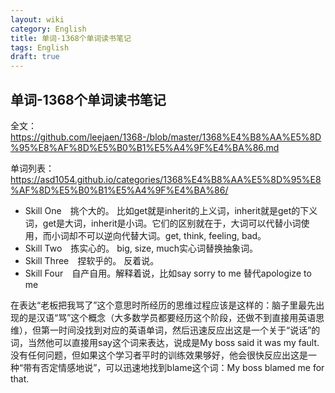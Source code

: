 ```yaml
---
layout: wiki
category: English
title: 单词-1368个单词读书笔记
tags: English
draft: true
---
```


## 单词-1368个单词读书笔记



全文： https://github.com/leejaen/1368-/blob/master/1368%E4%B8%AA%E5%8D%95%E8%AF%8D%E5%B0%B1%E5%A4%9F%E4%BA%86.md

单词列表： https://asd1054.github.io/categories/1368%E4%B8%AA%E5%8D%95%E8%AF%8D%E5%B0%B1%E5%A4%9F%E4%BA%86/



- Skill One　挑个大的。 比如get就是inherit的上义词，inherit就是get的下义词，get是大词，inherit是小词。它们的区别就在于，大词可以代替小词使用，而小词却不可以逆向代替大词。get, think, feeling, bad。
- Skill Two　拣实心的。 big, size, much实心词替换抽象词。
- Skill Three　捏软乎的。 反着说。
- Skill Four　自产自用。解释着说，比如say sorry to me 替代apologize to me



在表达“老板把我骂了”这个意思时所经历的思维过程应该是这样的：脑子里最先出现的是汉语“骂”这个概念（大多数学员都要经历这个阶段，还做不到直接用英语思维），但第一时间没找到对应的英语单词，然后迅速反应出这是一个关于“说话”的词，当然他可以直接用say这个词来表达，说成是My boss said it was my fault.没有任何问题，但如果这个学习者平时的训练效果够好，他会很快反应出这是一种“带有否定情感地说”，可以迅速地找到blame这个词：My boss blamed me for that.